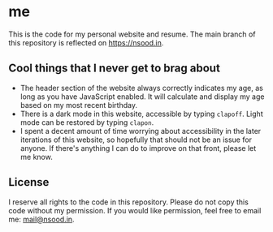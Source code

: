 # me

This is the code for my personal website and resume. The main branch of this repository is reflected on https://nsood.in.

## Cool things that I never get to brag about

* The header section of the website always correctly indicates my age, as long as you have JavaScript enabled. It will calculate and display my age based on my most recent birthday.
* There is a dark mode in this website, accessible by typing `clapoff`. Light mode can be restored by typing `clapon`.
* I spent a decent amount of time worrying about accessibility in the later iterations of this website, so hopefully that should not be an issue for anyone. If there's anything I can do to improve on that front, please let me know.

## License

I reserve all rights to the code in this repository. Please do not copy this code without my permission. If you would like permission, feel free to email me: mail@nsood.in.
